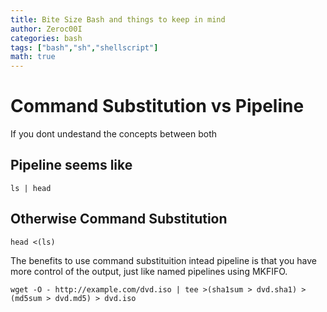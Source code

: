 ```yaml
---
title: Bite Size Bash and things to keep in mind
author: Zeroc00I
categories: bash
tags: ["bash","sh","shellscript"]
math: true
---
```


#  Command Substitution vs Pipeline
 If you dont undestand the concepts between both

## Pipeline seems like

	ls | head

## Otherwise Command Substitution

	head <(ls)

 The benefits to use command substituition intead pipeline is that you have more control of the output, just like named pipelines using MKFIFO.

	wget -O - http://example.com/dvd.iso | tee >(sha1sum > dvd.sha1) >(md5sum > dvd.md5) > dvd.iso

